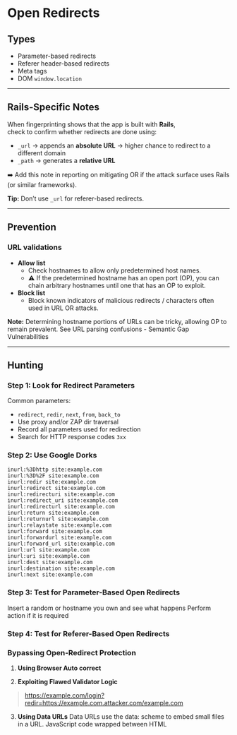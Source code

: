 
# Open Redirects

## Types
- Parameter-based redirects
- Referer header-based redirects
- Meta tags
- DOM `window.location`

---

## Rails-Specific Notes
When fingerprinting shows that the app is built with **Rails**,  
check to confirm whether redirects are done using:

- `_url` → appends an **absolute URL** → higher chance to redirect to a different domain
- `_path` → generates a **relative URL**

➡️ Add this note in reporting on mitigating OR if the attack surface uses Rails (or similar frameworks).  

**Tip:** Don’t use `_url` for referer-based redirects.

---

## Prevention

### URL validations
- **Allow list**
  - Check hostnames to allow only predetermined host names.
  - ⚠️ If the predetermined hostname has an open port (OP), you can chain 
  arbitrary hostnames until one that has an OP to exploit.
- **Block list**
  - Block known indicators of malicious redirects / characters often used in URL OR attacks.

**Note:** Determining hostname portions of URLs can be tricky, allowing OP to remain prevalent.
See URL parsing confusions - Semantic Gap Vulnerabilities

---

## Hunting

### Step 1: Look for Redirect Parameters
Common parameters:
- `redirect`, `redir`, `next`, `from`, `back_to`
- Use proxy and/or ZAP dir traversal
- Record all parameters used for redirection
- Search for HTTP response codes `3xx`

### Step 2: Use Google Dorks
```text
inurl:%3Dhttp site:example.com
inurl:%3D%2F site:example.com
inurl:redir site:example.com
inurl:redirect site:example.com
inurl:redirecturi site:example.com
inurl:redirect_uri site:example.com
inurl:redirecturl site:example.com
inurl:return site:example.com
inurl:returnurl site:example.com
inurl:relaystate site:example.com
inurl:forward site:example.com
inurl:forwardurl site:example.com
inurl:forward_url site:example.com
inurl:url site:example.com
inurl:uri site:example.com
inurl:dest site:example.com
inurl:destination site:example.com
inurl:next site:example.com
```

### Step 3: Test for Parameter-Based Open Redirects
Insert a random or hostname you own and see what happens
Perform action if it is required

### Step 4: Test for Referer-Based Open Redirects

### Bypassing Open-Redirect Protection
1. **Using Browser Auto correct**

2. **Exploiting Flawed Validator Logic**
> https://example.com/login?redir=https://example.com.attacker.com/example.com

3. **Using Data URLs**
Data URLs use the data: scheme to embed small files in a URL.
JavaScript code wrapped between HTML <script>
tags. It sets the location of the browser to https://example.com, 
forcing the browser to redirect there. 
You can insert this data URL into the redirection parameter to bypass blocklists:
https://example.com/login?redir=data:text/html;base64,
PHNjcmlwdD5sb2NhdGlvbj0iaHR0cHM6Ly9leGFtcGxlLmNvbSI8L3NjcmlwdD4=

4. **Exploiting URL Decoding**
When validators validate URLs, or when browsers redirect users, they have
to first find out what is contained in the URL by decoding any characters that
are URL encoded. If there is any inconsistency between how the validator and
browsers decode URLs, you could exploit that to your advantage.
- Double encode
- Non ASCII characters
- Combining Exploit Techniques
To defeat more-sophisticated URL validators, combine multiple strategies
to bypass layered defenses. I’ve found the following payload to be useful:
https://example.com%252f@attacker.com/example.com
This URL bypasses protection that checks only that a URL contains,
starts with, or ends with an allowlisted hostname by making the URL
both start and end with example.com. Most browsers will interpret example
.com%252f as the username portion of the URL. But if the validator overdecodes the URL, it will confuse example.com as the hostname portion:

➡️ Bypasses protection that only checks contains, startsWith, or endsWith hostname.

### Escalation
Open redirects can maximize the impact of vulnerabilities such as:

### SSRF
(If a site uses allowlists, attackers can abuse open redirects to escape restrictions)

### OAuth vulnerabilities

## Finding Your First Open Redirect!
1. Search for redirect URL parameters. 
2. Search for pages that perform referer-based redirects.
3. Test the pages and parameters found for open redirects.
4. If the server blocks the open redirect, try the protection bypass techniques 
5. Brainstorm ways of using the open redirect in other bug chains!

### Meta tags
HTML <meta> tags and JavaScript can redirect browsers. 
Here is what one might look like: <meta http-equiv="refresh" content="0; url=https://www.google.com/">

### DOM Redirects 
An attacker can also use JavaScript to redirect users by modifying the
window’s location property through the Document Object Model (DOM).

    window.location = https://www.google.com/
    window.location.href = https://www.google.com
    window.location.replace(https://www.google.com)

    \/yoururl.com
    \/\/yoururl.com
    \\yoururl.com
    //yoururl.com
    //theirsite@yoursite.com
    /\/yoursite.com
    https://yoursite.com%3F.theirsite.com/
    https://yoursite.com%2523.theirsite.com/
    https://yoursite?c=.theirsite.com/ (use # or \ also)
    //%2F/yoursite.com
    ////yoursite.com
    https://theirsite.computer/
    https://theirsite.com.mysite.com
    /%0D/yoursite.com (Also try %09, %00, %0a, %07)
    /%2F/yoururl.com
    /%5Cyoururl.com
    //google%E3%80%82com


Related Blog Post 
https://medium.com/@merttasci/a-little-open-redirect-bypass-story-87dde12a00a0 : Read 